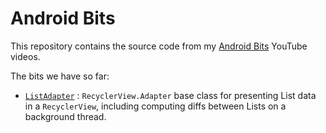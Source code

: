# Android Bits

This repository contains the source code from my [Android Bits](https://www.youtube.com/user/355MrBean/videos) YouTube videos.

The bits we have so far:
- [`ListAdapter`](https://www.youtube.com/watch?v=ygnD1JYfyIE) : `RecyclerView.Adapter` base class for presenting List data in a `RecyclerView`, including computing diffs between Lists on a background thread.
